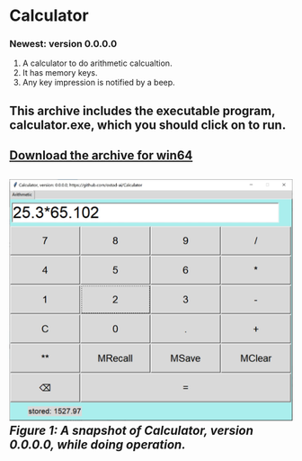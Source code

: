 # Calculator
### Newest: version 0.0.0.0
1. A calculator to do arithmetic calcualtion.
2. It has memory keys.
3. Any key impression is notified by a beep.
## This archive includes the executable program, calculator.exe, which you should click on to run.
[Download the archive for win64](https://drive.google.com/file/d/1T7Yx-0YRDtZ_UljD4u6pup-U-DqBMRQw/view?usp=share_link)
---
![A snapshot of the calculator: Calculator, newest version](Media/ver-0-0-0-0.jpg) *Figure 1: A snapshot of Calculator, version 0.0.0.0, while doing operation.*
--- 
